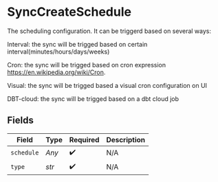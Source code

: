 # SyncCreateSchedule

The scheduling configuration. It can be triggerd based on several ways:

Interval: the sync will be trigged based on certain interval(minutes/hours/days/weeks)

Cron: the sync will be trigged based on cron expression https://en.wikipedia.org/wiki/Cron.

Visual: the sync will be trigged based a visual cron configuration on UI

DBT-cloud: the sync will be trigged based on a dbt cloud job


## Fields

| Field              | Type               | Required           | Description        |
| ------------------ | ------------------ | ------------------ | ------------------ |
| `schedule`         | *Any*              | :heavy_check_mark: | N/A                |
| `type`             | *str*              | :heavy_check_mark: | N/A                |